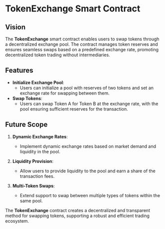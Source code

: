 # TokenExchange Smart Contract

## Vision

The **TokenExchange** smart contract enables users to swap tokens through a decentralized exchange pool. The contract manages token reserves and ensures seamless swaps based on a predefined exchange rate, promoting decentralized token trading without intermediaries.

## Features

- **Initialize Exchange Pool**:
  - Users can initialize a pool with reserves of two tokens and set an exchange rate for swapping between them.
- **Swap Tokens**:
  - Users can swap Token A for Token B at the exchange rate, with the pool ensuring sufficient reserves for the transaction.

## Future Scope

1. **Dynamic Exchange Rates**:

   - Implement dynamic exchange rates based on market demand and liquidity in the pool.

2. **Liquidity Provision**:

   - Allow users to provide liquidity to the pool and earn a share of the transaction fees.

3. **Multi-Token Swaps**:
   - Extend support to swap between multiple types of tokens within the same pool.

The **TokenExchange** contract creates a decentralized and transparent method for swapping tokens, supporting a robust and efficient trading ecosystem.
